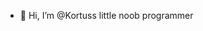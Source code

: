- 👋 Hi, I’m @Kortuss
  little noob programmer

<!---
Kortuss/Kortuss is a ✨ special ✨ repository because its `README.md` (this file) appears on your GitHub profile.
You can click the Preview link to take a look at your changes.
--->

